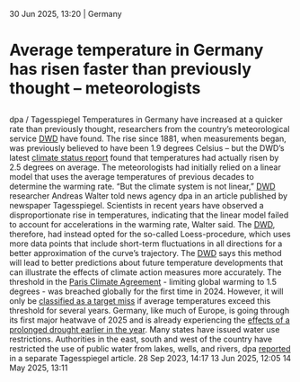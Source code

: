 30 Jun 2025, 13:20
| 
Germany
# Average temperature in Germany has risen faster than previously thought – meteorologists
## 
dpa / Tagesspiegel
Temperatures in Germany have increased at a quicker rate than previously thought, researchers from the country’s meteorological service [DWD](https://www.cleanenergywire.org/experts/dwd-germanys-national-meteorological-service) have found. The rise since 1881, when measurements began, was previously believed to have been 1.9 degrees Celsius – but the DWD’s latest [climate status report](https://www.dwd.de/DE/leistungen/klimastatusbericht/publikationen/ksb_2024.pdf?__blob=publicationFile&v=5) found that temperatures had actually risen by 2.5 degrees on average.
The meteorologists had initially relied on a linear model that uses the average temperatures of previous decades to determine the warming rate. “But the climate system is not linear,” [DWD](https://www.cleanenergywire.org/experts/dwd-germanys-national-meteorological-service) researcher Andreas Walter told news agency dpa in an article published by newspaper Tagesspiegel.
Scientists in recent years have observed a disproportionate rise in temperatures, indicating that the linear model failed to account for accelerations in the warming rate, Walter said. The [DWD](https://www.cleanenergywire.org/experts/dwd-germanys-national-meteorological-service), therefore, had instead opted for the so-called Loess-procedure, which uses more data points that include short-term fluctuations in all directions for a better approximation of the curve’s trajectory. The [DWD](https://www.cleanenergywire.org/experts/dwd-germanys-national-meteorological-service) says this method will lead to better predictions about future temperature developments that can illustrate the effects of climate action measures more accurately. 
The threshold in the [Paris Climate Agreement](https://www.cleanenergywire.org/glossary/letter_p#paris_climate_agreement) - limiting global warming to 1.5 degrees - was breached globally for the first time in 2024. However, it will only be [classified as a target miss](https://www.cleanenergywire.org/news/limiting-global-warming-15degc-has-factually-failed-german-scientists) if average temperatures exceed this threshold for several years.
Germany, like much of Europe, is going through its first major heatwave of 2025 and is already experiencing the [effects of a prolonged drought earlier in the year](https://www.cleanenergywire.org/news/heat-drought-low-water-levels-trigger-concerns-about-health-and-shipping-germany). Many states have issued water use restrictions. Authorities in the east, south and west of the country have restricted the use of public water from lakes, wells, and rivers, dpa [reported](https://www.tagesspiegel.de/gesellschaft/panorama/hitzewelle-und-trockenheit-immer-mehr-stadte-in-deutschland-verbieten-wasserentnahme-13935412.html) in a separate Tagesspiegel article.
28 Sep 2023, 14:17
13 Jun 2025, 12:05
14 May 2025, 13:11